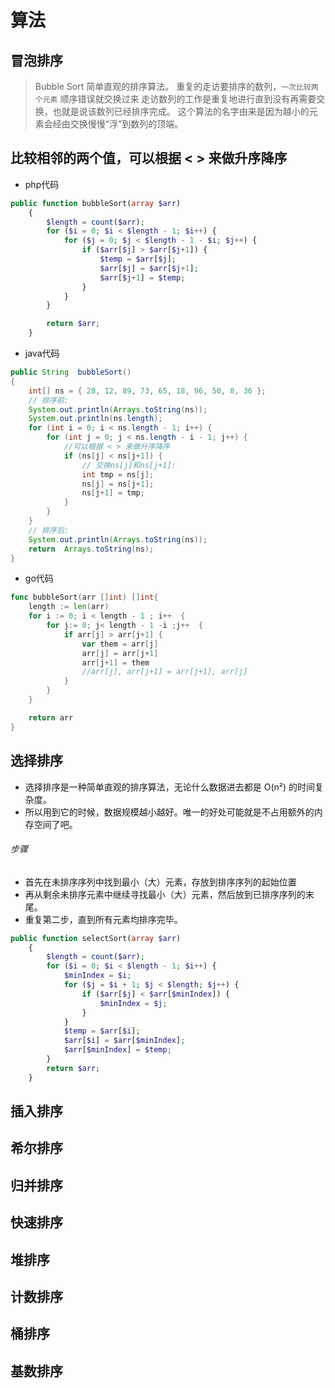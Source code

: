 # 算法

## 冒泡排序
>Bubble Sort 简单直观的排序算法。
>重复的走访要排序的数列，`一次比较两个元素`
>顺序错误就交换过来
>走访数列的工作是重复地进行直到没有再需要交换，也就是说该数列已经排序完成。
>这个算法的名字由来是因为越小的元素会经由交换慢慢“浮”到数列的顶端。

## 比较相邻的两个值，可以根据 < > 来做升序降序

- php代码

```php
public function bubbleSort(array $arr)
    {
        $length = count($arr);
        for ($i = 0; $i < $length - 1; $i++) {
            for ($j = 0; $j < $length - 1 - $i; $j++) {
                if ($arr[$j] > $arr[$j+1]) {
                    $temp = $arr[$j];
                    $arr[$j] = $arr[$j+1];
                    $arr[$j+1] = $temp;
                }
            }
        }

        return $arr;
    }
```

- java代码

```java
public String  bubbleSort()
{
    int[] ns = { 28, 12, 89, 73, 65, 18, 96, 50, 8, 36 };
    // 排序前:
    System.out.println(Arrays.toString(ns));
    System.out.println(ns.length);
    for (int i = 0; i < ns.length - 1; i++) {
        for (int j = 0; j < ns.length - i - 1; j++) {
            //可以根据 < > 来做升序降序
            if (ns[j] < ns[j+1]) {
                // 交换ns[j]和ns[j+1]:
                int tmp = ns[j];
                ns[j] = ns[j+1];
                ns[j+1] = tmp;
            }
        }
    }
    // 排序后:
    System.out.println(Arrays.toString(ns));
    return  Arrays.toString(ns);
}
```

- go代码

```go
func bubbleSort(arr []int) []int{
	length := len(arr)
	for i := 0; i < length - 1 ; i++  {
		for j:= 0; j< length - 1 -i ;j++  {
			if arr[j] > arr[j+1] {
				var them = arr[j]
				arr[j] = arr[j+1]
				arr[j+1] = them
				//arr[j], arr[j+1] = arr[j+1], arr[j]
			}
		}
	}

	return arr
}
```

## 选择排序
- 选择排序是一种简单直观的排序算法，无论什么数据进去都是 O(n²) 的时间复杂度。
- 所以用到它的时候，数据规模越小越好。唯一的好处可能就是不占用额外的内存空间了吧。
###### 步骤 
- 首先在未排序序列中找到最小（大）元素，存放到排序序列的起始位置
- 再从剩余未排序元素中继续寻找最小（大）元素，然后放到已排序序列的末尾。
- 重复第二步，直到所有元素均排序完毕。

```php
public function selectSort(array $arr)
    {
        $length = count($arr);
        for ($i = 0; $i < $length - 1; $i++) {
            $minIndex = $i;
            for ($j = $i + 1; $j < $length; $j++) {
                if ($arr[$j] < $arr[$minIndex]) {
                    $minIndex = $j;
                }
            }
            $temp = $arr[$i];
            $arr[$i] = $arr[$minIndex];
            $arr[$minIndex] = $temp;
        }
        return $arr;
    }
```

## 插入排序

## 希尔排序

## 归并排序

## 快速排序

## 堆排序

## 计数排序

## 桶排序

## 基数排序
